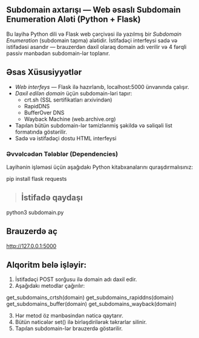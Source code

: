 ## Subdomain axtarışı   — Web əsaslı Subdomain Enumeration Aləti (Python + Flask)

Bu layihə Python dili və Flask web çərçivəsi ilə yazılmış bir *Subdomain Enumeration* (subdomain tapma) alətidir. 
İstifadəçi interfeysi sadə və istifadəsi asandır — brauzerdən daxil olaraq domain adı verilir və 4 fərqli passiv mənbədən subdomain-lər toplanır.

## Əsas Xüsusiyyətlər

- *Web interfeys* — Flask ilə hazırlanıb, localhost:5000 ünvanında çalışır.
- *Daxil edilən domain* üçün subdomain-ləri tapır:
  - crt.sh (SSL sertifikatları arxivindən)
  - RapidDNS
  - BufferOver DNS
  - Wayback Machine (web.archive.org)
- Tapılan bütün subdomain-lər təmizlənmiş şəkildə və səliqəli list formatında göstərilir.
- Sadə və istifadəçi dostu HTML interfeysi



### Əvvəlcədən Tələblər (Dependencies)

Layihənin işləməsi üçün aşağıdakı Python kitabxanalarını quraşdırmalısınız:

pip install flask requests

> ## İstifadə qaydaşı 
python3 subdomain.py
## Brauzerdə aç 
http://127.0.0.1:5000



## Alqoritm belə işləyir:

1. İstifadəçi POST sorğusu ilə domain adı daxil edir.
2. Aşağıdakı metodlar çağırılır:

get_subdomains_crtsh(domain)
get_subdomains_rapiddns(domain)
get_subdomains_buffer(domain)
get_subdomains_wayback(domain)

3. Hər metod öz mənbəsindən nəticə qaytarır.
4. Bütün nəticələr set() ilə birləşdirilərək təkrarlar silinir.
5. Tapılan subdomain-lər brauzerdə göstərilir.
